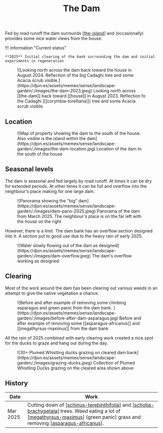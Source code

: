 ﻿---
backlinks:
- title: Wood duck meadows
  url: /memex/sense/landscape-garden/wood-duck-meadows.html
- title: Cherry Tree walk
  url: /memex/sense/landscape-garden/cherry-tree-walk.html
- title: Heliotropium amplexicaule (Clasping heliotrope)
  url: /memex/sense/landscape-garden/plants/heliotropium-amplexicaule.html
- title: Senna pendula (Easter Cassia)
  url: /memex/sense/landscape-garden/plants/senna-pendula.html
- title: Azola
  url: /memex/sense/landscape-garden/plants/azolla.html
- title: Schotia brachypetala (Drunken Parrot Tree)
  url: /memex/sense/landscape-garden/plants/schotia-brachypetala.html
- title: Passiflora subpeltata (White passionflower)
  url: /memex/sense/landscape-garden/plants/passiflora-subpeltata.html
- title: Senegal knotweed (Persicaria senegalensis)
  url: /memex/sense/landscape-garden/plants/persicaria-senegalensis.html
- title: Sandpaper fig - The island
  url: /memex/sense/landscape-garden/individual-plants/island-sandpaper-fig.html
tags: wood-duck-meadows
title: The Dam
type: zone
---
Fed by road runoff the dam surrounds [[the-island]] and (occasionally) provides some nice water views from the house.

!!! information "Current status"

    **2025** Initial clearing of the bank surrounding the dam and initial experiments in regeneration

<figure markdown>
![Looking north across the dam back toward the house in August 2024. Reflection of the big Cadaghi tree and some Acacia scrub visible.](https://djon.es/assets/memex/sense/landscape-garden/./images/the-dam-2023.jpeg)
<caption>Looking north across [[the-dam]] back toward [[house]] in August 2023. Reflection fo the Cadaghi ([[corymbia-torelliana]]) tree and some Acacia scrub visible.</caption>
</figure>

## Location

<figure markdown>
![Map of property showing the dam to the south of the house. Also visible is the island within the dam](https://djon.es/assets/memex/sense/landscape-garden/./images/the-dam-location.jpg)
<caption>Location of the dam to the south of the house</caption>
</figure>

## Seasonal levels

The dam is seasonal and fed largely by road runoff. At times it can be dry for extended periods. At other times it can be full and overflow into the neighbour's place making for one large dam.

<figure markdown>
![Panorama showing the "big" dam](https://djon.es/assets/memex/sense/landscape-garden/./images/dam-pano-2025.jpeg)
<caption>Panorama of the dam from March 2025. The neighbour's place is on the far left with the house on the right</caption>
</figure>

However, there is a limit. The dam bank has an overflow section designed into it. A section put to good use due to the heavy rain of early 2025.

<figure markdown>
![Water slowly flowing out of the dam as designed](https://djon.es/assets/memex/sense/landscape-garden/./images/dam-overflow.jpeg)
<caption>The dam's overflow working as designed</caption>
</figure>

## Clearing

Most of the work around the dam has been clearing out various weeds in an attempt to give the native vegetation a chance.

<figure markdown>
![Before and after example of removing some climbing asparagus and green panic from the dam bank. ](https://djon.es/assets/memex/sense/landscape-garden/./images/before-after-dam-asparagus.jpg)
<caption>Before and after example of removing some [[asparagus-africanus]] and [[megathyrsus-maximus]] from the dam bank</caption>
</figure>

All the rain of 2025 combined with early clearing work created a nice spot for the ducks to graze and hang out during the day.

<figure markdown>
![30+ Plumed Whistling ducks grazing on cleared dam bank](https://djon.es/assets/memex/sense/landscape-garden/./images/grazing-ducks.jpeg)
<caption>Collection of Plumed Whistling Ducks grazing on the cleared area shown above</caption>
</figure>

## History

| Date | Work |
| --- | --- |
| Mar 2025 | Cutting down of [[schinus-terebinthifolia]] and [[schotia-brachypetala]] trees. Weed eating a lot of [[megathyrsus-maximus]] (green panic) grass and removing [[asparagus-africanus]]. |

[//begin]: # "Autogenerated link references for markdown compatibility"
[the-island]: the-island "The Island"
[schinus-terebinthifolia]: plants/schinus-terebinthifolia "Schinus Terebinthifolia (Brazilian pepper tree)"
[schotia-brachypetala]: plants/schotia-brachypetala "Schotia brachypetala (Drunken Parrot Tree)"
[megathyrsus-maximus]: plants/megathyrsus-maximus "Megathyrsus maximus (Guinea grass)"
[asparagus-africanus]: plants/asparagus-africanus "Asparagus africanus (Climbing asparagus fern)"
[//end]: # "Autogenerated link references"